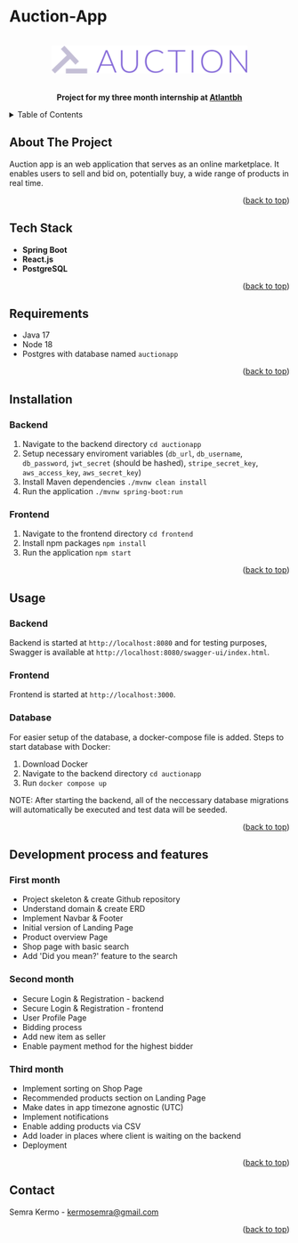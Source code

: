 # Auction-App

<a name="readme-top"></a>

<!-- PROJECT LOGO -->
<br />
<div align="center">
  <a href="https://github.com/skermo/Auction-App">
    <img src="https://github.com/skermo/Auction-App/blob/main/frontend/src/resources/icons/appLogo.svg" alt="Logo" height="50">
  </a>
  <p align="center">
    <br />
    <strong>Project for my three month internship at 
      <a href = "https://www.atlantbh.com">Atlantbh</a>
    </strong>
  </p>
</div>

<!-- TABLE OF CONTENTS -->
<details>
  <summary>Table of Contents</summary>
  <ol>
    <li>
      <a href="#about-the-project">About The Project</a>
    </li>
    <li>
      <a href="#tech-stack">Tech Stack</a>
    </li>
    <li>
      <a href="#requirements">Requirements</a>
    </li>
    <li>
      <a href="#installation">Installation</a>
    </li>
    <li>
      <a href="#usage">Usage</a>
    </li>
    <li>
      <a href="#development-process-and-features">Development process and features</a>
    </li>
    <li>
      <a href="#contact">Contact</a>
    </li>
  </ol>
</details>

<!-- ABOUT THE PROJECT -->

## About The Project

Auction app is an web application that serves as an online marketplace. It enables users to sell and bid on, potentially buy, a wide range of products in real time.

<p align="right">(<a href="#readme-top">back to top</a>)</p>

<!-- TECH STACK -->

## Tech Stack

- **Spring Boot**
- **React.js**
- **PostgreSQL**

<p align="right">(<a href="#readme-top">back to top</a>)</p>

<!-- REQUIREMENTS -->

## Requirements

- Java 17
- Node 18
- Postgres with database named `auctionapp`

<p align="right">(<a href="#readme-top">back to top</a>)</p>

<!-- INSTALLATION -->

## Installation

### Backend

1. Navigate to the backend directory `cd auctionapp`
2. Setup necessary enviroment variables (`db_url`, `db_username`, `db_password`, `jwt_secret` (should be hashed), `stripe_secret_key`, `aws_access_key`, `aws_secret_key`)
3. Install Maven dependencies `./mvnw clean install`
4. Run the application `./mvnw spring-boot:run`

### Frontend

1. Navigate to the frontend directory `cd frontend`
2. Install npm packages `npm install`
4. Run the application `npm start`

<p align="right">(<a href="#readme-top">back to top</a>)</p>

<!-- USAGE -->

## Usage

### Backend
Backend is started at `http://localhost:8080` and for testing purposes, Swagger is available at `http://localhost:8080/swagger-ui/index.html`.

### Frontend
Frontend is started at `http://localhost:3000`.

### Database
For easier setup of the database, a docker-compose file is added. 
Steps to start database with Docker:

1. Download Docker
2. Navigate to the backend directory `cd auctionapp`
3. Run `docker compose up`

NOTE: After starting the backend, all of the neccessary database migrations will automatically be executed and test data will be seeded.

<p align="right">(<a href="#readme-top">back to top</a>)</p>

<!-- FEATURES -->

## Development process and features

### First month

- Project skeleton & create Github repository
- Understand domain & create ERD
- Implement Navbar & Footer
- Initial version of Landing Page
- Product overview Page
- Shop page with basic search
- Add 'Did you mean?' feature to the search

### Second month

- Secure Login & Registration - backend
- Secure Login & Registration - frontend
- User Profile Page
- Bidding process
- Add new item as seller
- Enable payment method for the highest bidder

### Third month

- Implement sorting on Shop Page
- Recommended products section on Landing Page
- Make dates in app timezone agnostic (UTC)
- Implement notifications
- Enable adding products via CSV
- Add loader in places where client is waiting on the backend
- Deployment

<p align="right">(<a href="#readme-top">back to top</a>)</p>

<!-- CONTACT -->

## Contact

Semra Kermo - kermosemra@gmail.com

<p align="right">(<a href="#readme-top">back to top</a>)</p>
